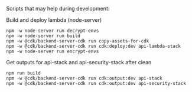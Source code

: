 Scripts that may help during development:

Build and deploy lambda (node-server)

```
npm -w node-server run decrypt-envs
npm -w node-server run build
npm -w @cdk/backend-server-cdk run copy-assets-for-cdk
npm -w @cdk/backend-server-cdk run cdk:deploy:dev api-lambda-stack
npm -w node-server run encrypt-envs
```

Get outputs for api-stack and api-security-stack after clean

```
npm run build
npm -w @cdk/backend-server-cdk run cdk:output:dev api-stack
npm -w @cdk/backend-server-cdk run cdk:output:dev api-security-stack
```
